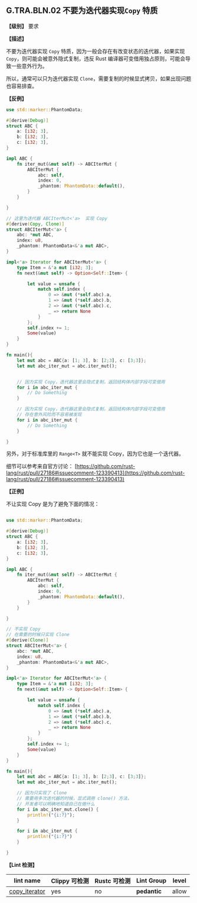 ## G.TRA.BLN.02   不要为迭代器实现`Copy` 特质

**【级别】** 要求

**【描述】**

不要为迭代器实现 `Copy` 特质，因为一般会存在有改变状态的迭代器，如果实现 `Copy`，则可能会被意外隐式复制，违反 Rust 编译器可变借用独占原则，可能会导致一些意外行为。

所以，通常可以只为迭代器实现 `Clone`，需要复制的时候显式拷贝，如果出现问题也容易排查。


**【反例】**

```rust
use std::marker::PhantomData;

#[derive(Debug)]
struct ABC {
    a: [i32; 3],
    b: [i32; 3],
    c: [i32; 3],
}

impl ABC {
    fn iter_mut(&mut self) -> ABCIterMut {
        ABCIterMut {
            abc: self,
            index: 0,
            _phantom: PhantomData::default(),
        }
    }

}

// 这里为迭代器 ABCIterMut<'a>  实现 Copy 
#[derive(Copy, Clone)]
struct ABCIterMut<'a> {
    abc: *mut ABC,
    index: u8,
    _phantom: PhantomData<&'a mut ABC>,
}

impl<'a> Iterator for ABCIterMut<'a> {
    type Item = &'a mut [i32; 3];
    fn next(&mut self) -> Option<Self::Item> {

        let value = unsafe {
            match self.index {
                0 => &mut (*self.abc).a,
                1 => &mut (*self.abc).b,
                2 => &mut (*self.abc).c,
                _ => return None
            }
        };
        self.index += 1;
        Some(value)
    }
}

fn main(){
    let mut abc = ABC{a: [1; 3], b: [2;3], c: [3;3]};
    let mut abc_iter_mut = abc.iter_mut();


    // 因为实现 Copy，迭代器这里会隐式复制，返回结构体内部字段可变借用
    for i in abc_iter_mut {
        // Do Something
    }

    // 因为实现 Copy，迭代器这里会隐式复制，返回结构体内部字段可变借用
    // 存在意外风险而不容易被发现
    for i in abc_iter_mut {
        // Do Something
    }

}
```

另外，对于标准库里的 `Range<T>` 就不能实现 Copy，因为它也是一个迭代器。

细节可以参考来自官方讨论： [https://github.com/rust-lang/rust/pull/27186#issuecomment-123390413](https://github.com/rust-lang/rust/pull/27186#issuecomment-123390413)


**【正例】**

不让实现 Copy 是为了避免下面的情况：

```rust

use std::marker::PhantomData;

#[derive(Debug)]
struct ABC {
    a: [i32; 3],
    b: [i32; 3],
    c: [i32; 3],
}

impl ABC {
    fn iter_mut(&mut self) -> ABCIterMut {
        ABCIterMut {
            abc: self,
            index: 0,
            _phantom: PhantomData::default(),
        }
    }

}

// 不实现 Copy
// 在需要的时候只实现 Clone
#[derive(Clone)]
struct ABCIterMut<'a> {
    abc: *mut ABC,
    index: u8,
    _phantom: PhantomData<&'a mut ABC>,
}

impl<'a> Iterator for ABCIterMut<'a> {
    type Item = &'a mut [i32; 3];
    fn next(&mut self) -> Option<Self::Item> {

        let value = unsafe {
            match self.index {
                0 => &mut (*self.abc).a,
                1 => &mut (*self.abc).b,
                2 => &mut (*self.abc).c,
                _ => return None
            }
        };
        self.index += 1;
        Some(value)
    }
}

fn main(){
    let mut abc = ABC{a: [1; 3], b: [2;3], c: [3;3]};
    let mut abc_iter_mut = abc.iter_mut();

    // 因为只实现了 Clone
    // 需要用多次迭代器的时候，显式调用 clone() 方法，
    // 开发者可以明确地知道自己在做什么
    for i in abc_iter_mut.clone() {
        println!("{i:?}");
    }

    for i in abc_iter_mut {
        println!("{i:?}")
    }

}

```


**【Lint 检测】**

| lint name                                                    | Clippy 可检测 | Rustc 可检测 | Lint Group   | level |
| ------------------------------------------------------------ | ------------- | ------------ | ------------ | ----- |
| [copy_iterator](https://rust-lang.github.io/rust-clippy/master/#copy_iterator) | yes           | no           | **pedantic** | allow |